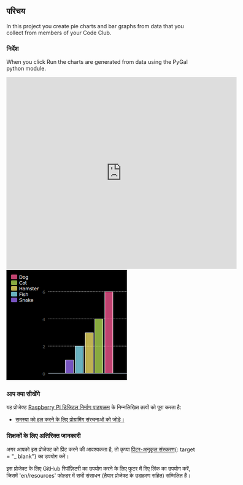 ## परिचय

In this project you create pie charts and bar graphs from data that you collect from members of your Code Club.

### निर्देश

When you click Run the charts are generated from data using the PyGal python module.

<div class="trinket">
  <iframe src="https://trinket.io/embed/python/1db951f513?outputOnly=true&start=result" width="600" height="500" frameborder="0" marginwidth="0" marginheight="0" allowfullscreen>
  </iframe>
  <img src="images/pets-finished.png">
</div>

### आप क्या सीखेंगे

यह प्रोजेक्ट [Raspberry Pi डिजिटल निर्माण पाठ्यक्रम](http://rpf.io/curriculum) के निम्नलिखित तत्वों को पूरा करता है:

+ [समस्या को हल करने के लिए प्रोग्रामिंग संरचनाओं को जोड़े।](https://www.raspberrypi.org/curriculum/programming/builder/)

### शिक्षकों के लिए अतिरिक्त जानकारी

अगर आपको इस प्रोजेक्ट को प्रिंट करने की आवश्यकता है, तो कृप्या [प्रिंटर-अनुकूल संस्करण](https://projects.raspberrypi.org/en/projects/popular-pets/print){: target = "_ blank"} का उपयोग करें।

इस प्रोजेक्ट के लिए GitHub रिपॉज़िटरी का उपयोग करने के लिए फुटर में दिए लिंक का उपयोग करें, जिसमें 'en/resources' फोल्डर में सभी संसाधन (तैयार प्रोजेक्ट के उदाहरण सहित) सम्मिलित हैं।
